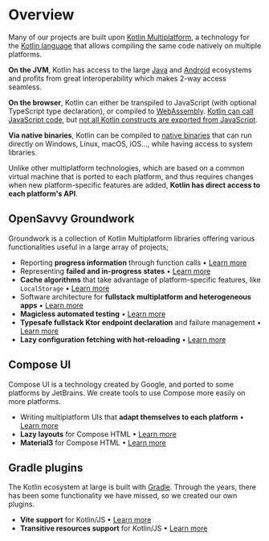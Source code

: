 # Overview

Many of our projects are built upon [Kotlin Multiplatform](https://kotlinlang.org/docs/multiplatform.html), a technology for the [Kotlin language](https://kotlinlang.org/docs/kotlin-tour-welcome.html) that allows compiling the same code natively on multiple platforms.

**On the JVM**, Kotlin has access to the large [Java](https://kotlinlang.org/docs/server-overview.html) and [Android](https://kotlinlang.org/docs/android-overview.html) ecosystems and profits from great interoperability which makes 2-way access seamless.

**On the browser**, Kotlin can either be transpiled to JavaScript (with optional TypeScript type declaration), or compiled to [WebAssembly](https://kotlinlang.org/docs/wasm-overview.html). [Kotlin can call JavaScript code](https://kotlinlang.org/docs/js-interop.html), but [not all Kotlin constructs are exported from JavaScript](https://kotlinlang.org/docs/js-to-kotlin-interop.html).

**Via native binaries**, Kotlin can be compiled to [native binaries](https://kotlinlang.org/docs/native-overview.html) that can run directly on Windows, Linux, macOS, iOS…, while having access to system libraries. 

Unlike other multiplatform technologies, which are based on a common virtual machine that is ported to each platform, and thus requires changes when new platform-specific features are added, **Kotlin has direct access to each platform's API**.

## OpenSavvy Groundwork

Groundwork is a collection of Kotlin Multiplatform libraries offering various functionalities useful in a large array of projects;

<div class="grid cards" markdown>

- Reporting **progress information** through function calls • [Learn more](groundwork/pedestal-progress.md)
- Representing **failed and in-progress states** • [Learn more](groundwork/pedestal-progress.md)
- **Cache algorithms** that take advantage of platform-specific features, like `LocalStorage` • [Learn more](groundwork/pedestal-cache.md)
- Software architecture for **fullstack multiplatform and heterogeneous apps** • [Learn more](groundwork/backbone.md)
- **Magicless automated testing** • [Learn more](groundwork/prepared.md)
- **Typesafe fullstack Ktor endpoint declaration** and failure management • [Learn more](groundwork/spine.md)
- **Lazy configuration fetching with hot-reloading** • [Learn more](groundwork/indolent.md)

</div>

## Compose UI

Compose UI is a technology created by Google, and ported to some platforms by JetBrains. We create tools to use Compose more easily on more platforms.

<div class="grid cards" markdown>

- Writing multiplatform UIs that **adapt themselves to each platform** • [Learn more](ui/decouple.md)
- **Lazy layouts** for Compose HTML • [Learn more](ui/lazy-layouts.md)
- **Material3** for Compose HTML • [Learn more](ui/material3.md)

</div>

## Gradle plugins

The Kotlin ecosystem at large is built with [Gradle](https://gradle.org/). Through the years, there has been some functionality we have missed, so we created our own plugins.

<div class="grid cards" markdown>

- **Vite support** for Kotlin/JS • [Learn more](gradle/vite.md)
- **Transitive resources support** for Kotlin/JS • [Learn more](gradle/kjs-resources.md)

</div>

